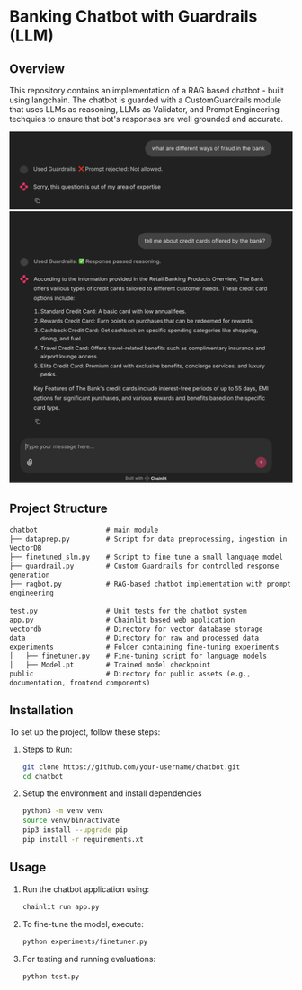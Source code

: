 # Banking Chatbot with Guardrails (LLM)

## Overview
This repository contains an implementation of a RAG based chatbot - built using langchain. The chatbot is guarded with a CustomGuardrails module that uses LLMs as reasoning, LLMs as Validator, and Prompt Engineering techquies to ensure that bot's responses are well grounded and accurate. 

![image](public/example1.png) 
![image](public/example2.png) 


## Project Structure
```
chatbot                 # main module
├── dataprep.py         # Script for data preprocessing, ingestion in VectorDB
├── finetuned_slm.py    # Script to fine tune a small language model 
├── guardrail.py        # Custom Guardrails for controlled response generation
├── ragbot.py           # RAG-based chatbot implementation with prompt engineering

test.py                 # Unit tests for the chatbot system
app.py                  # Chainlit based web application
vectordb                # Directory for vector database storage
data                    # Directory for raw and processed data
experiments             # Folder containing fine-tuning experiments
│   ├── finetuner.py    # Fine-tuning script for language models
│   ├── Model.pt        # Trained model checkpoint
public                  # Directory for public assets (e.g., documentation, frontend components)
```

## Installation
To set up the project, follow these steps:

1. Steps to Run:
   ```bash
   git clone https://github.com/your-username/chatbot.git
   cd chatbot
   ```
2. Setup the environment and install dependencies

    ```bash
   python3 -m venv venv
   source venv/bin/activate
   pip3 install --upgrade pip
   pip install -r requirements.xt
   ```

## Usage
1. Run the chatbot application using:
    ```bash
    chainlit run app.py
    ```

2. To fine-tune the model, execute:
    ```bash
    python experiments/finetuner.py
    ```

3. For testing and running evaluations:
    ```bash
    python test.py
    ```

